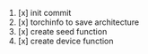 1. [x] init commit
2. [x] torchinfo to save architecture
3. [x] create seed function
4. [x] create device function 